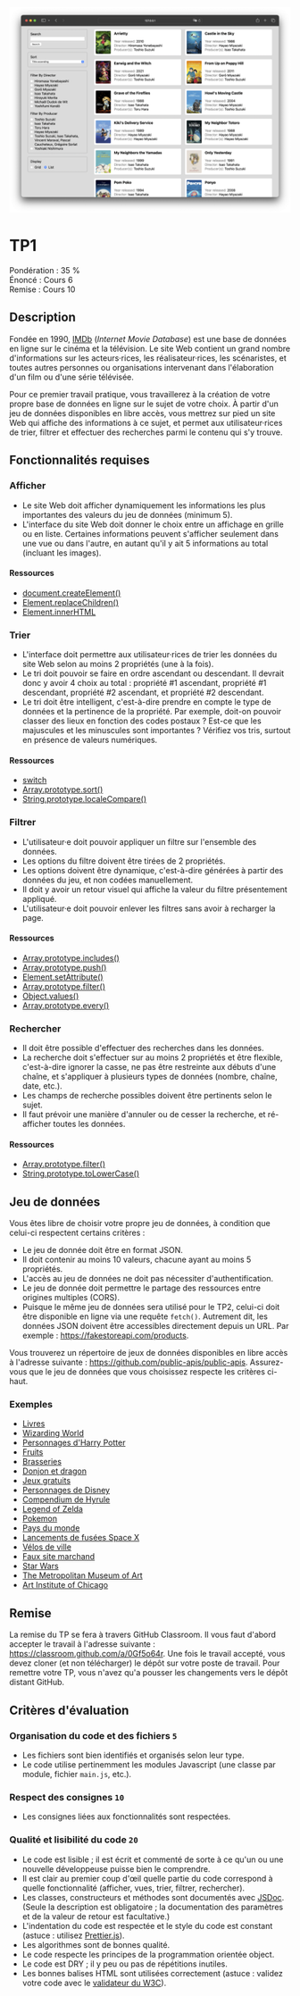 ![Exemple pour le TP](exemple.png)

# TP1

Pondération : 35 % \
Énoncé : Cours 6 \
Remise : Cours 10

## Description

Fondée en 1990, [IMDb](https://www.imdb.com) (_Internet Movie Database_) est une base de données en ligne sur le cinéma et la télévision. Le site Web contient un grand nombre d'informations sur les acteurs·rices, les réalisateur·rices, les scénaristes, et toutes autres personnes ou organisations intervenant dans l'élaboration d'un film ou d'une série télévisée.

Pour ce premier travail pratique, vous travaillerez à la création de votre propre base de données en ligne sur le sujet de votre choix. À partir d'un jeu de données disponibles en libre accès, vous mettrez sur pied un site Web qui affiche des informations à ce sujet, et permet aux utilisateur·rices de trier, filtrer et effectuer des recherches parmi le contenu qui s'y trouve.

## Fonctionnalités requises

### Afficher

-   Le site Web doit afficher dynamiquement les informations les plus importantes des valeurs du jeu de données (minimum 5).
-   L'interface du site Web doit donner le choix entre un affichage en grille ou en liste. Certaines informations peuvent s'afficher seulement dans une vue ou dans l'autre, en autant qu'il y ait 5 informations au total (incluant les images).

#### Ressources

-   [document.createElement()](https://developer.mozilla.org/fr/docs/Web/API/Document/createElement)
-   [Element.replaceChildren()](https://developer.mozilla.org/en-US/docs/Web/API/Element/replaceChildren)
-   [Element.innerHTML](https://developer.mozilla.org/fr/docs/Web/API/Element/innerHTML)

### Trier

-   L'interface doit permettre aux utilisateur·rices de trier les données du site Web selon au moins 2 propriétés (une à la fois).
-   Le tri doit pouvoir se faire en ordre ascendant ou descendant. Il devrait donc y avoir 4 choix au total : propriété #1 ascendant, propriété #1 descendant, propriété #2 ascendant, et propriété #2 descendant.
-   Le tri doit être intelligent, c'est-à-dire prendre en compte le type de données et la pertinence de la propriété. Par exemple, doit-on pouvoir classer des lieux en fonction des codes postaux ? Est-ce que les majuscules et les minuscules sont importantes ? Vérifiez vos tris, surtout en présence de valeurs numériques.

#### Ressources

-   [switch](https://developer.mozilla.org/fr/docs/Web/JavaScript/Reference/Statements/switch)
-   [Array.prototype.sort()](https://developer.mozilla.org/fr/docs/Web/JavaScript/Reference/Global_Objects/Array/sort)
-   [String.prototype.localeCompare()](https://developer.mozilla.org/fr/docs/Web/JavaScript/Reference/Global_Objects/String/localeCompare)

### Filtrer

-   L'utilisateur·e doit pouvoir appliquer un filtre sur l'ensemble des données.
-   Les options du filtre doivent être tirées de 2 propriétés.
-   Les options doivent être dynamique, c'est-à-dire générées à partir des données du jeu, et non codées manuellement.
-   Il doit y avoir un retour visuel qui affiche la valeur du filtre présentement appliqué.
-   L'utilisateur·e doit pouvoir enlever les filtres sans avoir à recharger la page.

#### Ressources

-   [Array.prototype.includes()](https://developer.mozilla.org/fr/docs/Web/JavaScript/Reference/Global_Objects/Array/includes)
-   [Array.prototype.push()](https://developer.mozilla.org/fr/docs/Web/JavaScript/Reference/Global_Objects/Array/push)
-   [Element.setAttribute()](https://developer.mozilla.org/fr/docs/Web/API/Element/setAttribute)
-   [Array.prototype.filter()](https://developer.mozilla.org/fr/docs/Web/JavaScript/Reference/Global_Objects/Array/filter)
-   [Object.values()](https://developer.mozilla.org/fr/docs/Web/JavaScript/Reference/Global_Objects/Object/values)
-   [Array.prototype.every()](https://developer.mozilla.org/fr/docs/Web/JavaScript/Reference/Global_Objects/Array/every)

### Rechercher

-   Il doit être possible d'effectuer des recherches dans les données.
-   La recherche doit s'effectuer sur au moins 2 propriétés et être flexible, c'est-à-dire ignorer la casse, ne pas être restreinte aux débuts d'une chaîne, et s'appliquer à plusieurs types de données (nombre, chaîne, date, etc.).
-   Les champs de recherche possibles doivent être pertinents selon le sujet.
-   Il faut prévoir une manière d'annuler ou de cesser la recherche, et ré-afficher toutes les données.

#### Ressources

-   [Array.prototype.filter()](https://developer.mozilla.org/fr/docs/Web/JavaScript/Reference/Global_Objects/Array/filter)
-   [String.prototype.toLowerCase()](https://developer.mozilla.org/fr/docs/Web/JavaScript/Reference/Global_Objects/String/toLowerCase)

## Jeu de données

Vous êtes libre de choisir votre propre jeu de données, à condition que celui-ci respectent certains critères :

-   Le jeu de donnée doit être en format JSON.
-   Il doit contenir au moins 10 valeurs, chacune ayant au moins 5 propriétés.
-   L'accès au jeu de données ne doit pas nécessiter d'authentification.
-   Le jeu de donnée doit permettre le partage des ressources entre origines multiples (CORS).
-   Puisque le même jeu de données sera utilisé pour le TP2, celui-ci doit être disponible en ligne via une requête `fetch()`. Autrement dit, les données JSON doivent être accessibles directement depuis un URL. Par exemple : https://fakestoreapi.com/products.

Vous trouverez un répertoire de jeux de données disponibles en libre accès à l'adresse suivante : https://github.com/public-apis/public-apis. Assurez-vous que le jeu de données que vous choisissez respecte les critères ci-haut.

### Exemples

-   [Livres](https://openlibrary.org/developers/api)
-   [Wizarding World](https://wizard-world-api.herokuapp.com/swagger/index.html)
-   [Personnages d'Harry Potter](https://hp-api.onrender.com)
-   [Fruits](https://www.fruityvice.com/#1)
-   [Brasseries](https://www.openbrewerydb.org)
-   [Donjon et dragon](https://www.dnd5eapi.co/docs/)
-   [Jeux gratuits](https://www.freetogame.com/api-doc)
-   [Personnages de Disney](https://disneyapi.dev)
-   [Compendium de Hyrule](https://gadhagod.github.io/Hyrule-Compendium-API/#/)
-   [Legend of Zelda](https://docs.zelda.fanapis.com/docs)
-   [Pokemon](https://pokeapi.co)
-   [Pays du monde](https://restcountries.com/#endpoints-all)
-   [Lancements de fusées Space X](https://github.com/r-spacex/SpaceX-API)
-   [Vélos de ville](https://api.citybik.es/v2/)
-   [Faux site marchand](https://fakestoreapi.com/docs)
-   [Star Wars](https://swapi.dev/documentation)
-   [The Metropolitan Museum of Art](https://metmuseum.github.io/)
-   [Art Institute of Chicago](https://api.artic.edu/docs/#introduction)

## Remise

La remise du TP se fera à travers GitHub Classroom. Il vous faut d'abord accepter le travail à l'adresse suivante : https://classroom.github.com/a/0Gf5o64r. Une fois le travail accepté, vous devez cloner (et non télécharger) le dépôt sur votre poste de travail. Pour remettre votre TP, vous n'avez qu'a pousser les changements vers le dépôt distant GitHub.

## Critères d'évaluation

### Organisation du code et des fichiers `5`

-   Les fichiers sont bien identifiés et organisés selon leur type.
-   Le code utilise pertinemment les modules Javascript (une classe par module, fichier `main.js`, etc.).

### Respect des consignes `10`

-   Les consignes liées aux fonctionnalités sont respectées.

### Qualité et lisibilité du code `20`

-   Le code est lisible ; il est écrit et commenté de sorte à ce qu'un ou une nouvelle développeuse puisse bien le comprendre.
-   Il est clair au premier coup d'œil quelle partie du code correspond à quelle fonctionnalité (afficher, vues, trier, filtrer, rechercher).
-   Les classes, constructeurs et méthodes sont documentés avec [JSDoc](https://jsdoc.app/index.html). (Seule la description est obligatoire ; la documentation des paramètres et de la valeur de retour est facultative.)
-   L'indentation du code est respectée et le style du code est constant (astuce : utilisez [Prettier.js](https://prettier.io)).
-   Les algorithmes sont de bonnes qualité.
-   Le code respecte les principes de la programmation orientée object.
-   Le code est DRY ; il y peu ou pas de répétitions inutiles.
-   Les bonnes balises HTML sont utilisées correctement (astuce : validez votre code avec le [validateur du W3C](https://validator.w3.org/#validate_by_input)).
